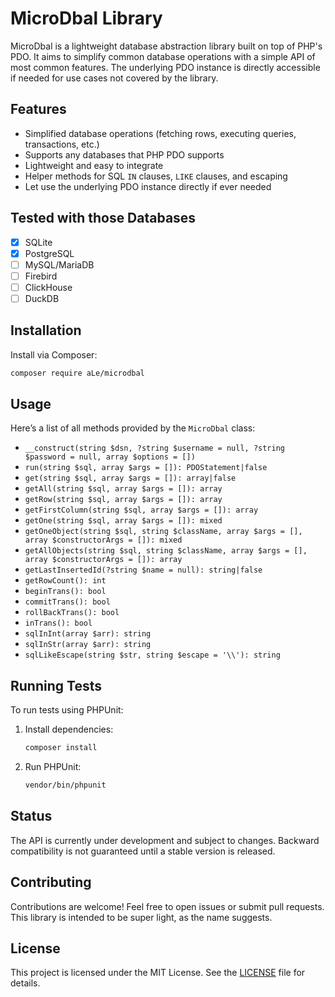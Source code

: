 # MicroDbal Library

MicroDbal is a lightweight database abstraction library built on top of PHP's PDO. 
It aims to simplify common database operations with a simple API of most common features.
The underlying PDO instance is directly accessible if needed for use cases not covered by the library.

## Features
- Simplified database operations (fetching rows, executing queries, transactions, etc.)
- Supports any databases that PHP PDO supports
- Lightweight and easy to integrate
- Helper methods for SQL `IN` clauses, `LIKE` clauses, and escaping
- Let use the underlying PDO instance directly if ever needed

## Tested with those Databases
- [x] SQLite
- [x] PostgreSQL
- [ ] MySQL/MariaDB
- [ ] Firebird
- [ ] ClickHouse
- [ ] DuckDB

## Installation
Install via Composer:
```bash
composer require aLe/microdbal
```

## Usage
Here’s a list of all methods provided by the `MicroDbal` class:

- `__construct(string $dsn, ?string $username = null, ?string $password = null, array $options = [])`
- `run(string $sql, array $args = []): PDOStatement|false`
- `get(string $sql, array $args = []): array|false`
- `getAll(string $sql, array $args = []): array`
- `getRow(string $sql, array $args = []): array`
- `getFirstColumn(string $sql, array $args = []): array`
- `getOne(string $sql, array $args = []): mixed`
- `getOneObject(string $sql, string $className, array $args = [], array $constructorArgs = []): mixed`
- `getAllObjects(string $sql, string $className, array $args = [], array $constructorArgs = []): array`
- `getLastInsertedId(?string $name = null): string|false`
- `getRowCount(): int`
- `beginTrans(): bool`
- `commitTrans(): bool`
- `rollBackTrans(): bool`
- `inTrans(): bool`
- `sqlInInt(array $arr): string`
- `sqlInStr(array $arr): string`
- `sqlLikeEscape(string $str, string $escape = '\\'): string`


## Running Tests
To run tests using PHPUnit:
1. Install dependencies:
   ```bash
   composer install
   ```
2. Run PHPUnit:
   ```bash
   vendor/bin/phpunit
   ```

## Status
The API is currently under development and subject to changes. 
Backward compatibility is not guaranteed until a stable version is released.

## Contributing
Contributions are welcome! Feel free to open issues or submit pull requests.
This library is intended to be super light, as the name suggests.

## License
This project is licensed under the MIT License. See the [LICENSE](LICENSE) file for details.